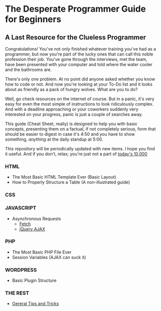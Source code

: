  # The Desperate Programmer Guide for Beginners
 ## A Last Resource for the Clueless Programmer

Congratulations! You've not only finished whatever training you've had as a programmer, but now you're part of the lucky ones that can call this noble profession their job. You've gone through the interviews, met the team, have been presented with your computer and told where the water cooler and the bathrooms are. 

There's only one problem. At no point did anyone asked whether you know how to code or not. And now you're looking at your To-Do list and it looks about as friendly as a pack of hungry wolves. What are you to do?

Well, go check resources on the internet of course. But in a panic, it's very easy for even the most simple of instructions to look ridiculously complex. And with a deadline approaching or your coworkers suddenly very interested on your progress, panic is just a couple of searches away.

This guide (Cheat Sheet, really) is designed to help you with basic concepts, presenting them on a factual, if not completely serious, form that should be easier to digest in case it's 4:50 and you have to show something, *anything* at the daily standup at 5:00.

This repository will be periodically updated with new items. I hope you find it useful. And if you don't, relax; you're just not a part of [today's 10,000](https://xkcd.com/1053/ )

 
### HTML
+ The Most Basic HTML Template Ever (Basic Layout)
+ How to Properly Structure a Table (A non-illustrated guide)
### CSS
### JAVASCRIPT
+ Asynchronous Requests
    + [Fetch](/JavaScript/Async%20requests%20(With%20Special%20Guest%20Star%20jQuery)/fetch)
    + [jQuery AJAX](/JavaScript/Async%20requests%20(With%20Special%20Guest%20Star%20jQuery)/jQuery%20AJAX)
### PHP
+ The Most Basic PHP File Ever
+ Session Variables (AJAX can suck it)
### WORDPRESS
+ Basic Plugin Structure
### THE REST
+  [Gereral Tips and Tricks](/General%20Tips%20and%20Tricks)
